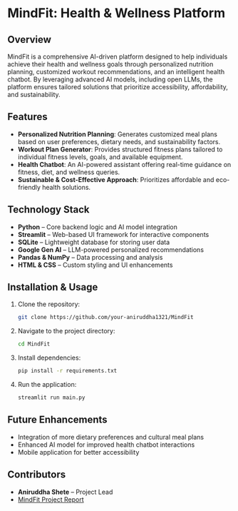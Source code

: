 # MindFit: Health & Wellness Platform

## Overview
MindFit is a comprehensive AI-driven platform designed to help individuals achieve their health and wellness goals through personalized nutrition planning, customized workout recommendations, and an intelligent health chatbot. By leveraging advanced AI models, including open LLMs, the platform ensures tailored solutions that prioritize accessibility, affordability, and sustainability.

## Features
- **Personalized Nutrition Planning**: Generates customized meal plans based on user preferences, dietary needs, and sustainability factors.
- **Workout Plan Generator**: Provides structured fitness plans tailored to individual fitness levels, goals, and available equipment.
- **Health Chatbot**: An AI-powered assistant offering real-time guidance on fitness, diet, and wellness queries.
- **Sustainable & Cost-Effective Approach**: Prioritizes affordable and eco-friendly health solutions.

## Technology Stack
- **Python** – Core backend logic and AI model integration
- **Streamlit** – Web-based UI framework for interactive components
- **SQLite** – Lightweight database for storing user data
- **Google Gen AI** – LLM-powered personalized recommendations
- **Pandas & NumPy** – Data processing and analysis
- **HTML & CSS** – Custom styling and UI enhancements

## Installation & Usage
1. Clone the repository:
   ```sh
   git clone https://github.com/your-aniruddha1321/MindFit
   ```
2. Navigate to the project directory:
   ```sh
   cd MindFit
   ```
3. Install dependencies:
   ```sh
   pip install -r requirements.txt
   ```
4. Run the application:
   ```sh
   streamlit run main.py
   ```

## Future Enhancements
- Integration of more dietary preferences and cultural meal plans
- Enhanced AI model for improved health chatbot interactions
- Mobile application for better accessibility

## Contributors
- **Aniruddha Shete** – Project Lead
- [MindFit Project Report](https://github.com/user-attachments/files/18631331/MindFit.pdf)
